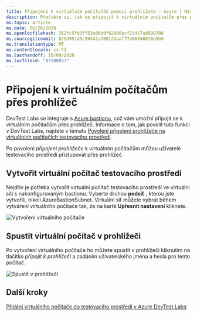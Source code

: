 ```yaml
---
title: Připojení k virtuálním počítačům pomocí prohlížeče – Azure | Microsoft Docs
description: Přečtěte si, jak se připojit k virtuálním počítačům přes prohlížeč.
ms.topic: article
ms.date: 06/26/2020
ms.openlocfilehash: 352fc5fd3ff53a00d9f62966ecf21417ad898706
ms.sourcegitcommit: 829d951d5c90442a38012daaf77e86046018e5b9
ms.translationtype: MT
ms.contentlocale: cs-CZ
ms.lasthandoff: 10/09/2020
ms.locfileid: "87288057"
---
```

# <a name="connect-to-your-virtual-machines-through-a-browser"></a>Připojení k virtuálním počítačům přes prohlížeč 

DevTest Labs se integruje s [Azure bastionu](../bastion/index.yml), což vám umožní připojit se k virtuálním počítačům přes prohlížeč. Informace o tom, jak povolit tuto funkci v DevTest Labs, najdete v tématu [Povolení připojení prohlížeče na virtuálních počítačích testovacího prostředí](enable-browser-connection-lab-virtual-machines.md).

Po povolení *připojení prohlížeče* k virtuálním počítačům můžou uživatelé testovacího prostředí přistupovat přes prohlížeč.  

## <a name="create-a-lab-virtual-machine"></a>Vytvořit virtuální počítač testovacího prostředí

Nejdřív je potřeba vytvořit virtuální počítač testovacího prostředí ve virtuální síti s nakonfigurovaným bastionu. Vyberte druhou **podsíť** , kterou jste vytvořili, nikoli AzureBastionSubnet. Virtuální síť můžete vybrat během vytváření virtuálního počítače tak, že na kartě **Upřesnit nastavení** kliknete.

![Vytvoření virtuálního počítače](./media/connect-virtual-machine-through-browser/create-virtual-machine.png)

## <a name="launch-virtual-machine-in-a-browser"></a>Spustit virtuální počítač v prohlížeči

Po vytvoření virtuálního počítače ho můžete spustit v prohlížeči kliknutím na tlačítko *připojit k prohlížeči* a zadáním uživatelského jména a hesla pro tento počítač.  

![Spustit v prohlížeči](./media/connect-virtual-machine-through-browser/browser-connect.png)

## <a name="next-steps"></a>Další kroky

[Přidání virtuálního počítače do testovacího prostředí v Azure DevTest Labs](devtest-lab-add-vm.md)

